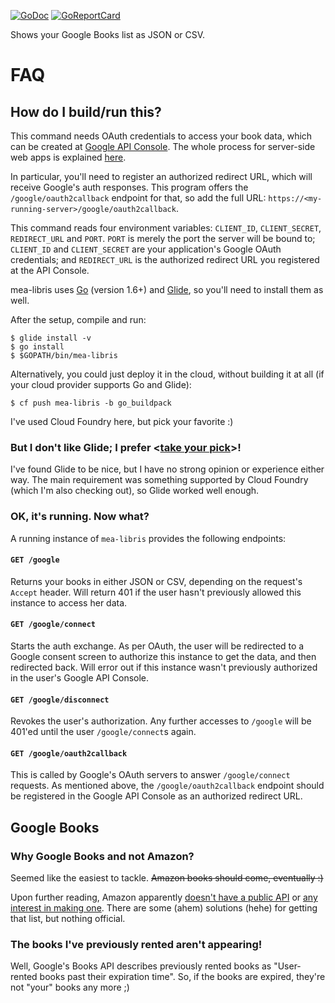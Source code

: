 [![GoDoc](https://godoc.org/github.com/hanjos/mea-libris?status.svg)](https://godoc.org/github.com/hanjos/mea-libris)
[![GoReportCard](https://goreportcard.com/badge/github.com/hanjos/mea-libris)](https://goreportcard.com/report/github.com/hanjos/mea-libris)

Shows your Google Books list as JSON or CSV.

# FAQ
## How do I build/run this?
This command needs OAuth credentials to access your book data, which can be created at [Google API Console](https://console.developers.google.com/). The whole process for server-side web apps is explained [here](https://developers.google.com/identity/protocols/OAuth2WebServer). 

In particular, you'll need to register an authorized redirect URL, which will receive Google's auth responses. This program offers the `/google/oauth2callback` endpoint for that, so add the full URL: `https://<my-running-server>/google/oauth2callback`.
 
This command reads four environment variables: `CLIENT_ID`, `CLIENT_SECRET`, `REDIRECT_URL` and `PORT`. `PORT` is merely the port the server will be bound to; `CLIENT_ID` and `CLIENT_SECRET` are your application's Google OAuth credentials; and `REDIRECT_URL` is the authorized redirect URL you registered at the API Console.

mea-libris uses [Go](https://golang.org/) (version 1.6+) and [Glide](http://glide.sh/), so you'll need to install them as well.

After the setup, compile and run:

```
$ glide install -v
$ go install 
$ $GOPATH/bin/mea-libris
```

Alternatively, you could just deploy it in the cloud, without building it at all (if your cloud provider supports Go and Glide):

```
$ cf push mea-libris -b go_buildpack
```

I've used Cloud Foundry here, but pick your favorite :)

### But I don't like Glide; I prefer <[take your pick](https://github.com/golang/go/wiki/PackageManagementTools)>!
I've found Glide to be nice, but I have no strong opinion or experience either way. The main requirement was something supported by Cloud Foundry (which I'm also checking out), so Glide worked well enough.

### OK, it's running. Now what?

A running instance of `mea-libris` provides the following endpoints:

#### `GET /google` 

Returns your books in either JSON or CSV, depending on the request's `Accept` header. Will return 401 if the user hasn't previously allowed this instance to access her data.

#### `GET /google/connect`
Starts the auth exchange. As per OAuth, the user will be redirected to a Google consent screen to authorize this instance to get the data, and then redirected back. Will error out if this instance wasn't previously authorized in the user's Google API Console.

#### `GET /google/disconnect`
Revokes the user's authorization. Any further accesses to `/google` will be 401'ed until the user `/google/connect`s again.

#### `GET /google/oauth2callback`
This is called by Google's OAuth servers to answer `/google/connect` requests. As mentioned above, the `/google/oauth2callback` endpoint should be registered in the Google API Console as an authorized redirect URL.

## Google Books
### Why Google Books and not Amazon?
Seemed like the easiest to tackle. ~~Amazon books should come, eventually :)~~ 

Upon further reading, Amazon apparently [doesn't have a public API](http://stackoverflow.com/questions/7191429/get-kindle-library-book-list) or [any interest in making one](http://www.programmableweb.com/news/why-amazon-needs-kindle-api-and-will-never-have-one/2012/10/11). There are some (ahem) solutions (hehe) for getting that list, but nothing official. 

### The books I've previously rented aren't appearing!
Well, Google's Books API describes previously rented books as "User-rented books past their expiration time". So, if the books are expired, they're not "your" books any more ;)
